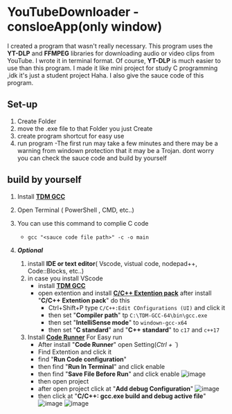# YouTubeDownloader - consloeApp(only window)
I created a program that wasn't really necessary. 
This program uses the **YT-DLP** and **FFMPEG** libraries for downloading audio or video clips from YouTube. 
I wrote it in terminal format. Of course, **YT-DLP** is much easier to use than this program.
I made it like mini project for study C programming ,idk it's just a student project Haha.
I also give the sauce code of this program.

## Set-up
1. Create Folder 
2. move the .exe file to that Folder you just Create
3. create program shortcut for easy use
4. run program
   -The first run may take a few minutes and there may be a warning from windown protection that it may be a Trojan.
   dont worry you can check the sauce code and build by yourself

## build by yourself
   1. Install [**TDM GCC**](https://jmeubank.github.io/tdm-gcc/)
   2. Open Terminal ( PowerShell , CMD, etc..)
   3. You can use this command to complie C code
         - `gcc "<sauce code file path>" -c -o main`
           
   4. *__Optional__*
      1. install **IDE or text editor**( Vscode, vistual code, nodepad++, Code::Blocks, etc..)
      2. in case you install VScode
         - install [**TDM GCC**](https://jmeubank.github.io/tdm-gcc/)
         - open extention and install [**C/C++ Extention pack**](https://marketplace.visualstudio.com/items?itemName=ms-vscode.cpptools-extension-pack) after install "**C/C++ Extention pack**" do this
            - Ctrl+Shift+P type `C/C++:Edit COnfigurations (UI)` and click it
            - then set "**Compiler path**" tp `C:\TDM-GCC-64\bin\gcc.exe`
            - then set "**IntelliSense mode**" to `windown-gcc-x64`
            - then set "**C standard**" and "**C++ standard**" to `c17` and `c++17`
      3. Install [**Code Runner**](https://marketplace.visualstudio.com/items?itemName=formulahendry.code-runner) For Easy run
         - After install "**Code Runner**" open Setting(*Ctrl + `*)
         - Find Extention and click it
         - find "**Run Code configuration**"
         - then find "**Run In Terminal**" and click enable
         - then find "**Save File Before Run**" and click enable
           ![image](https://github.com/user-attachments/assets/4e7ce34f-ed2e-4aad-af80-56e8fefc64ec)
         - then open project
         - after open project click at "**Add debug Configuration**"
           ![image](https://github.com/user-attachments/assets/bbd3d678-6bc7-4869-a5fe-1743814080ff)
         - then click at "**C/C++: gcc.exe build and debug active file**"
           ![image](https://github.com/user-attachments/assets/82ebc8a0-38fc-4eb1-aa29-2440d57103b5)
           ![image](https://github.com/user-attachments/assets/06e75b67-861f-4747-9d9f-44eaccc9f9c5)

   

